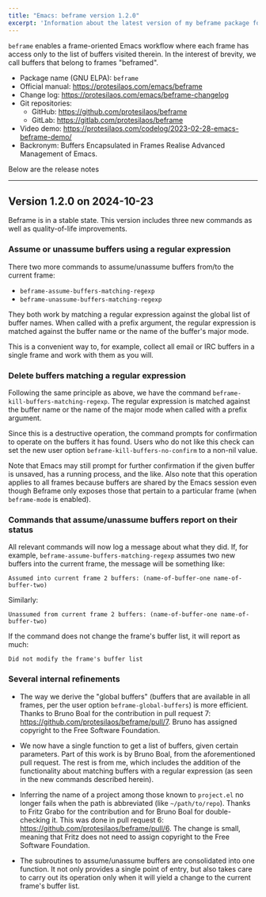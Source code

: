 ```yaml
---
title: "Emacs: beframe version 1.2.0"
excerpt: 'Information about the latest version of my beframe package for GNU Emacs.'
---
```


`beframe` enables a frame-oriented Emacs workflow where each frame has
access only to the list of buffers visited therein.  In the interest of
brevity, we call buffers that belong to frames "beframed".

+ Package name (GNU ELPA): `beframe`
+ Official manual: <https://protesilaos.com/emacs/beframe>
+ Change log: <https://protesilaos.com/emacs/beframe-changelog>
+ Git repositories:
  + GitHub: <https://github.com/protesilaos/beframe>
  + GitLab: <https://gitlab.com/protesilaos/beframe>
+ Video demo: <https://protesilaos.com/codelog/2023-02-28-emacs-beframe-demo/>
+ Backronym: Buffers Encapsulated in Frames Realise Advanced
  Management of Emacs.

Below are the release notes

* * *


## Version 1.2.0 on 2024-10-23

Beframe is in a stable state. This version includes three new commands
as well as quality-of-life improvements.


### Assume or unassume buffers using a regular expression

There two more commands to assume/unassume buffers from/to the current
frame:

-   `beframe-assume-buffers-matching-regexp`
-   `beframe-unassume-buffers-matching-regexp`

They both work by matching a regular expression against the global
list of buffer names. When called with a prefix argument, the regular
expression is matched against the buffer name or the name of the
buffer's major mode.

This is a convenient way to, for example, collect all email or IRC
buffers in a single frame and work with them as you will.


### Delete buffers matching a regular expression

Following the same principle as above, we have the command
`beframe-kill-buffers-matching-regexp`. The regular expression is
matched against the buffer name or the name of the major mode when
called with a prefix argument.

Since this is a destructive operation, the command prompts for
confirmation to operate on the buffers it has found. Users who do not
like this check can set the new user option `beframe-kill-buffers-no-confirm`
to a non-nil value.

Note that Emacs may still prompt for further confirmation if the given
buffer is unsaved, has a running process, and the like. Also note that
this operation applies to all frames because buffers are shared by the
Emacs session even though Beframe only exposes those that pertain to a
particular frame (when `beframe-mode` is enabled).


### Commands that assume/unassume buffers report on their status

All relevant commands will now log a message about what they did. If,
for example, `beframe-assume-buffers-matching-regexp` assumes two new
buffers into the current frame, the message will be something like:

    Assumed into current frame 2 buffers: (name-of-buffer-one name-of-buffer-two)

Similarly:

    Unassumed from current frame 2 buffers: (name-of-buffer-one name-of-buffer-two)

If the command does not change the frame's buffer list, it will report
as much:

    Did not modify the frame's buffer list


### Several internal refinements

-   The way we derive the "global buffers" (buffers that are available
    in all frames, per the user option `beframe-global-buffers`) is more
    efficient. Thanks to Bruno Boal for the contribution in pull request
    7: <https://github.com/protesilaos/beframe/pull/7>. Bruno has
    assigned copyright to the Free Software Foundation.

-   We now have a single function to get a list of buffers, given
    certain parameters. Part of this work is by Bruno Boal, from the
    aforementioned pull request. The rest is from me, which includes the
    addition of the functionality about matching buffers with a regular
    expression (as seen in the new commands described herein).

-   Inferring the name of a project among those known to `project.el` no
    longer fails when the path is abbreviated (like `~/path/to/repo`).
    Thanks to Fritz Grabo for the contribution and for Bruno Boal for
    double-checking it. This was done in pull request 6:
    <https://github.com/protesilaos/beframe/pull/6>. The change is
    small, meaning that Fritz does not need to assign copyright to the
    Free Software Foundation.

-   The subroutines to assume/unassume buffers are consolidated into one
    function. It not only provides a single point of entry, but also
    takes care to carry out its operation only when it will yield a
    change to the current frame's buffer list.
